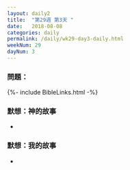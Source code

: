 ```yaml
---
layout: daily2
title:  "第29週 第3天 "
date:   2018-08-08
categories: daily
permalink: /daily/wk29-day3-daily.html
weekNum: 29
dayNum: 3
---
```


### 問題：

{%- include BibleLinks.html -%}

### 默想：神的故事 
+ 

### 默想：我的故事
+ 

